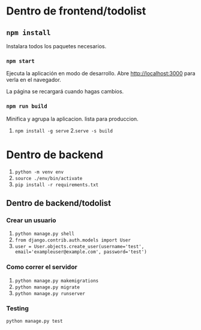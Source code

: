 # Dentro de frontend/todolist

## `npm install`

Instalara todos los paquetes necesarios.

### `npm start`

Ejecuta la aplicación en modo de desarrollo.
Abre [http://localhost:3000](http://localhost:3000) para verla en el navegador.

La página se recargará cuando hagas cambios.

### `npm run build`

Minifica y agrupa la aplicacion. lista para produccion.

1. `npm install -g serve` 2.`serve -s build`

# Dentro de backend

1. `python -m venv env`
2. `source ./env/bin/activate`
3. `pip install -r requirements.txt`

## Dentro de backend/todolist

### Crear un usuario

1. `python manage.py shell`
2. `from django.contrib.auth.models import User`
3. `user = User.objects.create_user(username='test', email='exampleuser@example.com', password='test')`

### Como correr el servidor

1. `python manage.py makemigrations`
2. `python manage.py migrate`
3. `python manage.py runserver`

### Testing

`python manage.py test`
